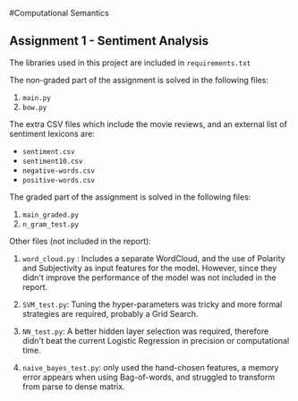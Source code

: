 #Computational Semantics
## Assignment 1 - Sentiment Analysis 

The libraries used in this project are included in `requirements.txt`

The non-graded part of the assignment is solved in the following files:

1. `main.py`
2. `bow.py`

The extra CSV files which include the movie reviews, and an external list of sentiment lexicons are:

* `sentiment.csv`
* `sentiment10.csv`
* `negative-words.csv`
* `positive-words.csv`

The graded part of the assignment is solved in the following files:

1. `main_graded.py`
2. `n_gram_test.py`

Other files (not included in the report): 

1. `word_cloud.py` : Includes a separate WordCloud, and the use of Polarity and Subjectivity as input features for the model. 
However, since they didn't improve the performance of the model was not included in the report.

2. `SVM_test.py`: Tuning the hyper-parameters was tricky and more formal strategies are required, probably a Grid Search. 

3. `NN_test.py`: A better hidden layer selection was required, therefore didn't beat the current Logistic Regression in precision or computational time.

4. `naive_bayes_test.py`: only used the hand-chosen features, a memory error appears when using Bag-of-words, and struggled to transform from parse to dense matrix. 